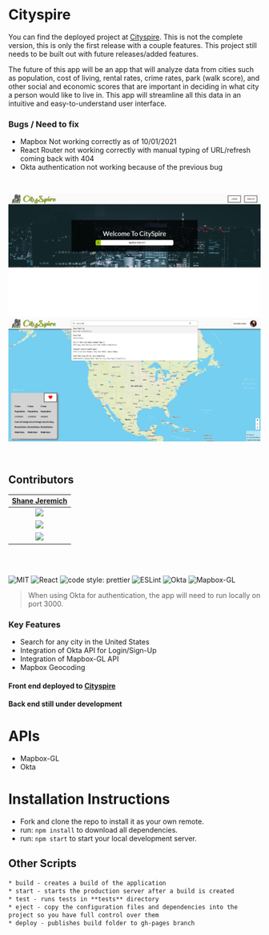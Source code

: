 # Cityspire

You can find the deployed project at [Cityspire](https://cityspire.shanejeremich.com). This is not the complete version, this is only the first release with a couple features. This project still needs to be built out with future releases/added features.

The future of this app will be an app that will analyze data from cities such as population, cost of living, rental rates, crime rates, park (walk score), and other social and economic scores that are important in deciding in what city a person would like to live in. This app will streamline all this data in an intuitive and easy-to-understand user interface.

### Bugs / Need to fix

- Mapbox Not working correctly as of 10/01/2021
- React Router not working correctly with manual typing of URL/refresh coming back with 404
- Okta authentication not working because of the previous bug

<br>

![Cityspire](/public/images/main.jpg)
![Cityspire](/public/images/map.jpg)

<br>

## Contributors

|                                        [Shane Jeremich](https://github.com/sjeremich23)                                        |
| :----------------------------------------------------------------------------------------------------------------------------: |
|            [<img src="https://shanejeremich.com/images/shane.png" width = "200" />](https://github.com/sjeremich23)            |
|                    [<img src="https://github.com/favicon.ico" width="15"> ](https://github.com/sjeremich23)                    |
| [ <img src="https://static.licdn.com/sc/h/al2o9zrvru7aqj8e1x2rzsrca" width="15"> ](https://www.linkedin.com/in/shanejeremich/) |

<br>
<br>

![MIT](https://img.shields.io/packagist/l/doctrine/orm.svg)
![React](https://img.shields.io/badge/react-v16.11.0.2-blue.svg)
![code style: prettier](https://img.shields.io/badge/code_style-prettier-ff69b4.svg?style=flat-square)
![ESLint](https://img.shields.io/badge/ESLint-4B3263?logo=eslint&logoColor=white)
![Okta](https://img.shields.io/badge/Okta--React-3.0.2-blue)
![Mapbox-GL](https://img.shields.io/badge/Mapbox--GL-1.10.1-green)

> When using Okta for authentication, the app will need to run locally on port 3000.

### Key Features

- Search for any city in the United States
- Integration of Okta API for Login/Sign-Up
- Integration of Mapbox-GL API
- Mapbox Geocoding

#### Front end deployed to [Cityspire](https://cityspire.shanejeremich.com/)

#### Back end still under development

# APIs

- Mapbox-GL
- Okta

# Installation Instructions

- Fork and clone the repo to install it as your own remote.
- run: `npm install` to download all dependencies.
- run: `npm start` to start your local development server.

## Other Scripts

    * build - creates a build of the application
    * start - starts the production server after a build is created
    * test - runs tests in **tests** directory
    * eject - copy the configuration files and dependencies into the project so you have full control over them
    * deploy - publishes build folder to gh-pages branch
